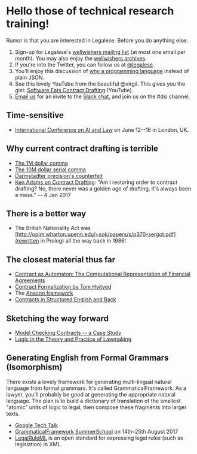 # Hello those of technical research training!

Rumor is that you are interested in Legalese.  Before you do anything else:

1. Sign-up for Legalese's [wellwishers mailing list](http://wellwishers.lists.legalese.com) (at most one email per month).  You may also enjoy the [wellwishers archives](https://groups.google.com/a/lists.legalese.com/forum/#%21forum/wellwishers).
2. If you're into the Twitter, you can follow us at [@legalese](http://twitter.com/legalese).
3. You'll enjoy this discussion of [why a programming language](https://medium.com/@Legalese/code-is-law-is-code-4492c864f33f) instead of plain JSON.
4. See this lovely YouTube from the beautiful @virgil.  This gives you the gist: [Software Eats Contract Drafting](https://www.youtube.com/watch?v=mdcM4ZfSyPE&t=1553s&list=PL9iS6Wx384eJoSVUmIy8xrF-h9bLPqggZ&index=2) (YouTube).
5. [Email us](mailto:collective@legalese.com) for an invite to the [Slack chat](http://slack.legalese.com), and join us on the #dsl channel.


## Time-sensitive
* [International Conference on AI and Law](https://nms.kcl.ac.uk/icail2017/) on June 12--16 in London, UK.


## Why current contract drafting is terrible
* [The 1M dollar comma](http://www.nytimes.com/2006/10/25/business/worldbusiness/25comma.html)
* [The 10M dollar serial comma](http://www.newyorker.com/culture/culture-desk/a-few-words-about-that-ten-million-dollar-serial-comma)
* [Darmstadter precision's counterfeit](https://dl.dropboxusercontent.com/u/3308162/darmstadter%20precision's%20counterfeit%2025758526.pdf)
* [Ken Adams on Contract Drafting](https://twitter.com/KonciseD/status/816827816125677568): "Am I restoring order to contract drafting? No, there never was a golden age of drafting, it's always been a mess." -- 4 Jan 2017

## There is a better way
* The British Nationality Act was [http://opim.wharton.upenn.edu/~sok/papers/s/p370-sergot.pdf](rewritten in Prolog) all the way back in 1986!

## The closest material thus far
* [Contract as Automaton: The Computational Representation of Financial Agreements](https://financialresearch.gov/working-papers/files/OFRwp-2015-04_Contract-as-Automaton-The-Computational-Representation-of-Financial-Agreements.pdf)
* [Contract Formalization by Tom Hvitved](https://drive.google.com/open?id=0BxOaYa8pqqSwbl9GMWtwVU5HSFU)
* The [Anacon framework](http://www.cse.chalmers.se/~gersch/anacon/)
* [Contracts in Structured English and Back](https://heim.ifi.uio.no/gerardo/flacos11-GFCL.pdf)

## Sketching the way forward

* [Model Checking Contracts -- a Case Study](http://lara.epfl.ch/w/_media/contractlanguage.pdf)
* [Logic in the Theory and Practice of Lawmaking](https://dl.dropboxusercontent.com/u/3308162/Logic%20in%20the%20Theory%20and%20Practice%20of%20Lawmaking.pdf)


## Generating English from Formal Grammars (Isomorphism)
There exists a lovely framework for generating multi-lingual natural language from formal grammars.  It's called GrammaticalFramework.  As a lawyer, you'll probably be good at generating the appropriate natural language. The plan is to build a dictionary of translation of the smallest "atomic" units of logic to legal, then compose these fragments into larger texts.
* [Google Tech Talk](https://www.youtube.com/watch?v=x1LFbDQhbso)
* [GrammaticalFramework SummerSchool](http://school.grammaticalframework.org/2017/) on 14th–25th August 2017
* [LegalRuleML](https://www.oasis-open.org/committees/legalruleml/) is an open standard for expressing legal rules (such as legislation) in XML.

